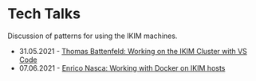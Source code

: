 # Tech Talks
Discussion of patterns for using the IKIM machines.

- 31.05.2021 - [Thomas Battenfeld: Working on the IKIM Cluster with VS Code](2021_05_31_working_on_the_IKIM_cluster/)
- 07.06.2021 - [Enrico Nasca: Working with Docker on IKIM hosts](2021_06_07_working_with_docker/)
